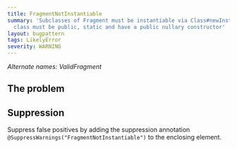```yaml
---
title: FragmentNotInstantiable
summary: 'Subclasses of Fragment must be instantiable via Class#newInstance(): the
  class must be public, static and have a public nullary constructor'
layout: bugpattern
tags: LikelyError
severity: WARNING
---
```


<!--
*** AUTO-GENERATED, DO NOT MODIFY ***
To make changes, edit the @BugPattern annotation or the explanation in docs/bugpattern.
-->

_Alternate names: ValidFragment_

## The problem


## Suppression
Suppress false positives by adding the suppression annotation `@SuppressWarnings("FragmentNotInstantiable")` to the enclosing element.
